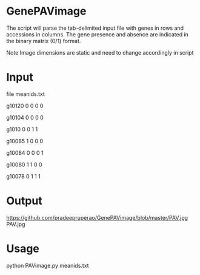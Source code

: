 
# GenePAVimage

The script will parse the tab-delimited input file with genes in rows and accessions in columns. The gene presence and absence are indicated in the binary matrix (0/1) format.

Note
Image dimensions are static and need to change accordingly in script

# Input
file meanids.txt

g10120  0       0       0       0

g10104  0       0       0       0

g1010   0       0       1       1

g10085  1       0       0       0

g10084  0       0       0       1

g10080  1       1       0       0

g10078  0       1       1       1

# Output
https://github.com/pradeepruperao/GenePAVimage/blob/master/PAV.jpg
PAV.jpg

# Usage
python PAVimage.py meanids.txt


